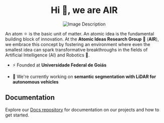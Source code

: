 <h1 align="center">Hi 👋, we are AIR</h1>

<div align="center">
  <img src="https://github.com/AIR-UFG/.github/assets/22282704/4b71a886-2ecb-4879-993e-c936803260c3" alt="Image Description" />
</div>

An atom ⚛️ is the basic unit of matter. An atomic idea is the fundamental building block of innovation. At the **Atomic Ideas Research Group** 🔬 (**AIR**), we embrace this concept by fostering an environment where even the smallest idea can spark transformative breakthroughs in the fields of Artificial Intelligence (AI) and Robotics 🤖.

- ⚡ Founded at **Universidade Federal de Goiás**

- 🔭 We're currently working on **semantic segmentation with LiDAR for autonomous vehicles**

## Documentation
Explore our [Docs repository](https://github.com/alunos-pfc/docs) for documentation on our projects and how to get started.
